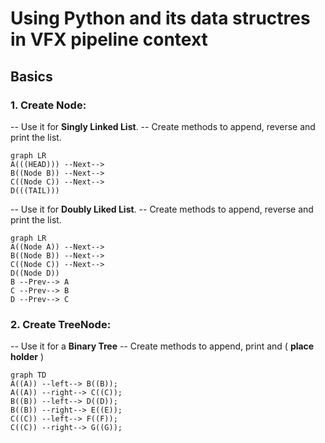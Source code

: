 # Using Python and its data structres in VFX pipeline context

## Basics
### **1. Create Node:**

-- Use it for **Singly Linked List**.
-- Create methods to append, reverse and print the list.

```mermaid
graph LR
A(((HEAD))) --Next-->
B((Node B)) --Next-->
C((Node C)) --Next-->
D(((TAIL)))
```

-- Use it for **Doubly Liked List**.
-- Create methods to append, reverse and print the list.

```mermaid
graph LR
A((Node A)) --Next-->
B((Node B)) --Next-->
C((Node C)) --Next-->
D((Node D))
B --Prev--> A
C --Prev--> B
D --Prev--> C
```

### **2. Create TreeNode:**

-- Use it for a **Binary Tree**
-- Create methods to append, print and ( **place holder** )

```mermaid
graph TD
A((A)) --left--> B((B));
A((A)) --right--> C((C));
B((B)) --left--> D((D));
B((B)) --right--> E((E));
C((C)) --left--> F((F));
C((C)) --right--> G((G));
```
